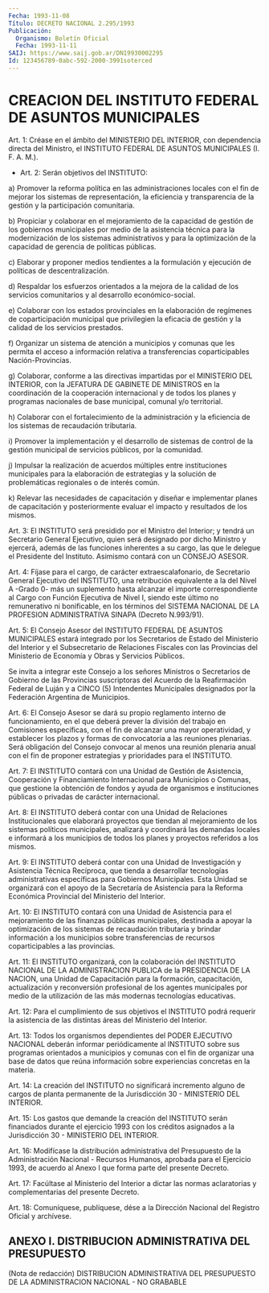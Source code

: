 ```yaml
---
Fecha: 1993-11-08
Título: DECRETO NACIONAL 2.295/1993
Publicación:
  Organismo: Boletín Oficial
  Fecha: 1993-11-11
SAIJ: https://www.saij.gob.ar/DN19930002295
Id: 123456789-0abc-592-2000-3991soterced
---
```

# CREACION DEL INSTITUTO FEDERAL DE ASUNTOS MUNICIPALES

<a id="1"></a>
Art.  1:  Créase en el ámbito del MINISTERIO DEL INTERIOR, con dependencia directa  del  Ministro, el INSTITUTO FEDERAL DE ASUNTOS MUNICIPALES (I. F. A. M.).

<a id="2"></a>
* Art. 2: Serán objetivos del INSTITUTO:

a)  Promover  la  reforma política en las administraciones locales con  el  fin  de  mejorar    los  sistemas  de  representación,  la eficiencia  y  transparencia  de  la  gestión  y  la  participación comunitaria.

b) Propiciar y colaborar en el  mejoramiento  de  la  capacidad de gestión  de  los  gobiernos  municipales por medio de la asistencia técnica para la modernización  de  los  sistemas  administrativos y para  la  optimización  de  la  capacidad de gerencia de  políticas públicas.

c)  Elaborar  y  proponer medios tendientes  a  la  formulación  y ejecución de políticas de descentralización.

d) Respaldar los esfuerzos  orientados  a  la mejora de la calidad de  los  servicios  comunitarios y al desarrollo  económico-social.

e) Colaborar con los  estados  provinciales  en  la elaboración de regímenes de coparticipación municipal que privilegien  la eficacia de    gestión  y  la  calidad  de  los  servicios  prestados.

f)  Organizar  un  sistema  de atención a municipios y comunas que les  permita  el  acceso a información  relativa  a  transferencias coparticipables Nación-Provincias.

g) Colaborar, conforme a las directivas impartidas por el MINISTERIO DEL INTERIOR, con la JEFATURA DE GABINETE DE MINISTROS en la coordinación de la cooperación internacional y de todos los planes y programas nacionales de base municipal, comunal y/o territorial.

h) Colaborar  con  el  fortalecimiento  de  la administración y la eficiencia  de  los  sistemas  de  recaudación  tributaria.

i) Promover la  implementación  y  el  desarrollo  de  sistemas de control  de  la gestión municipal  de servicios públicos,  por  la comunidad.

j) Impulsar la realización de acuerdos múltiples entre instituciones  municipales  para la elaboración de estrategias y la solución  de  problemáticas  regionales  o  de  interés común.

k) Relevar las necesidades de capacitación y diseñar e implementar planes de capacitación y posteriormente evaluar el impacto y resultados de los mismos.

<a id="3"></a>
Art.  3:  El  INSTITUTO  será  presidido  por  el Ministro del Interior;  y  tendrá  un  Secretario General Ejecutivo, quien  será designado por dicho Ministro  y  ejercerá,  además de las funciones inherentes  a  su  cargo,  las  que  le delegue el  Presidente  del Instituto. Asimismo contará con un CONSEJO ASESOR.

<a id="4"></a>
Art.  4: Fíjase para el cargo, de carácter extraescalafonario, de Secretario  General  Ejecutivo  del  INSTITUTO,  una retribución equivalente  a  la  del  Nivel A -Grado 0- más un suplemento  hasta alcanzar el importe correspondiente  al Cargo con Función Ejecutiva de Nivel I, siendo este último no remunerativo  ni  bonificable, en los  términos  del  SISTEMA NACIONAL DE LA PROFESION ADMINISTRATIVA SINAPA (Decreto N.993/91).

<a id="5"></a>
Art.  5:  El  Consejo  Asesor del INSTITUTO FEDERAL DE ASUNTOS MUNICIPALES estará integrado  por  los  Secretarios  de  Estado del Ministerio  del  Interior y el Subsecretario de Relaciones Fiscales con las Provincias  del  Ministerio de Economía y Obras y Servicios Públicos.

Se  invita a integrar este  Consejo  a  los  señores  Ministros  o Secretarios  de Gobierno de las Provincias suscriptoras del Acuerdo de la Reafirmación  Federal  de  Luján  y  a  CINCO (5) Intendentes Municipales designados por la Federación Argentina  de  Municipios.

<a id="6"></a>
Art. 6: El Consejo Asesor se dará su propio reglamento interno de funcionamiento,  en el que deberá prever la división del trabajo en  Comisiones específicas,  con  el  fin  de  alcanzar  una  mayor operatividad,  y  establecer  los plazos y formas de convocatoria a las reuniones plenarias. Será obligación  del  Consejo  convocar al menos una reunión plenaria anual con el fin de proponer estrategias y prioridades para el INSTITUTO.

<a id="7"></a>
Art.  7:  El  INSTITUTO  contará  con una Unidad de Gestión de Asistencia,  Cooperación  y  Financiamiento    Internacional   para Municipios  o  Comunas, que gestione la obtención de fondos y ayuda de organismos e  instituciones  públicas  o  privadas  de  carácter internacional.

<a id="8"></a>
Art. 8: El INSTITUTO deberá contar con una Unidad de Relaciones Institucionales que elaborará proyectos que tiendan al mejoramiento  de  los  sistemas  políticos municipales, analizará y coordinará las demandas locales e  informará  a  los  municipios de todos los planes y proyectos referidos a los mismos.

<a id="9"></a>
Art. 9: El INSTITUTO deberá contar con una Unidad de Investigación    y  Asistencia  Técnica  Recíproca,  que  tienda  a desarrollar tecnologías  administrativas específicas para Gobiernos Municipales.  Esta  Unidad  se   organizará  con  el  apoyo  de  la Secretaría de Asistencia para la  Reforma  Económica Provincial del Ministerio del Interior.

<a id="10"></a>
Art. 10: El INSTITUTO contará con una Unidad de Asistencia para el mejoramiento  de  las finanzas públicas municipales, destinada a apoyar la optimización  de los sistemas de recaudación tributaria y brindar  información  a  los  municipios  sobre  transferencias  de recursos coparticipables a las provincias.

<a id="11"></a>
Art.  11:  El  INSTITUTO  organizará,  con la colaboración del INSTITUTO NACIONAL DE LA ADMINISTRACION PUBLICA  de  la PRESIDENCIA DE  LA  NACION,  una  Unidad  de  Capacitación  para  la formación, capacitación,  actualización  y  reconversión  profesional  de  los agentes  municipales  por  medio  de  la  utilización  de  las  más modernas tecnologías educativas.

<a id="12"></a>
Art.  12:  Para  el cumplimiento de sus objetivos el INSTITUTO podrá requerir la asistencia  de las distintas áreas del Ministerio del Interior.

<a id="13"></a>
Art. 13: Todos los organismos dependientes del PODER EJECUTIVO NACIONAL  deberán  informar  periódicamente  al INSTITUTO sobre sus programas  orientados  a  municipios  y  comunas  con   el  fin  de organizar una base de datos que reúna información sobre experiencias concretas en la materia.

<a id="14"></a>
Art.  14:  La creación del INSTITUTO no significará incremento alguno de cargos  de  planta  permanente  de  la  Jurisdicción 30 - MINISTERIO DEL INTERIOR.

<a id="15"></a>
Art. 15: Los gastos que demande la creación del INSTITUTO serán financiados  durante el ejercicio 1993 con los créditos asignados a la Jurisdicción 30 - MINISTERIO DEL INTERIOR.

<a id="16"></a>
Art.  16:  Modifícase  la  distribución  administrativa  del Presupuesto  de  la  Administración  Nacional  -  Recursos Humanos, aprobada para el Ejercicio 1993, de acuerdo al Anexo  I  que  forma parte del presente Decreto.

<a id="17"></a>
Art.  17:  Facúltase  al  Ministerio del Interior a dictar las normas  aclaratorias  y  complementarias    del  presente  Decreto.

<a id="18"></a>
Art. 18: Comuníquese, publíquese, dése a la Dirección Nacional del Registro Oficial y archívese.

## ANEXO I. DISTRIBUCION ADMINISTRATIVA DEL PRESUPUESTO

(Nota  de redacción) DISTRIBUCION ADMINISTRATIVA DEL PRESUPUESTO DE LA ADMINISTRACION NACIONAL - NO GRABABLE